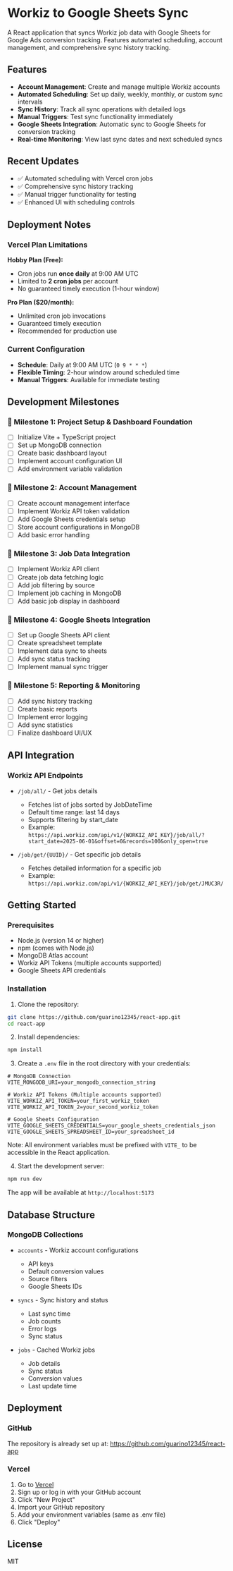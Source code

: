 # Workiz to Google Sheets Sync

A React application that syncs Workiz job data with Google Sheets for Google Ads conversion tracking. Features automated scheduling, account management, and comprehensive sync history tracking.

## Features

- **Account Management**: Create and manage multiple Workiz accounts
- **Automated Scheduling**: Set up daily, weekly, monthly, or custom sync intervals
- **Sync History**: Track all sync operations with detailed logs
- **Manual Triggers**: Test sync functionality immediately
- **Google Sheets Integration**: Automatic sync to Google Sheets for conversion tracking
- **Real-time Monitoring**: View last sync dates and next scheduled syncs

## Recent Updates

- ✅ Automated scheduling with Vercel cron jobs
- ✅ Comprehensive sync history tracking
- ✅ Manual trigger functionality for testing
- ✅ Enhanced UI with scheduling controls

## Deployment Notes

### Vercel Plan Limitations

**Hobby Plan (Free):**

- Cron jobs run **once daily** at 9:00 AM UTC
- Limited to **2 cron jobs** per account
- No guaranteed timely execution (1-hour window)

**Pro Plan ($20/month):**

- Unlimited cron job invocations
- Guaranteed timely execution
- Recommended for production use

### Current Configuration

- **Schedule**: Daily at 9:00 AM UTC (`0 9 * * *`)
- **Flexible Timing**: 2-hour window around scheduled time
- **Manual Triggers**: Available for immediate testing

## Development Milestones

### 🎯 Milestone 1: Project Setup & Dashboard Foundation

- [ ] Initialize Vite + TypeScript project
- [ ] Set up MongoDB connection
- [ ] Create basic dashboard layout
- [ ] Implement account configuration UI
- [ ] Add environment variable validation

### 🎯 Milestone 2: Account Management

- [ ] Create account management interface
- [ ] Implement Workiz API token validation
- [ ] Add Google Sheets credentials setup
- [ ] Store account configurations in MongoDB
- [ ] Add basic error handling

### 🎯 Milestone 3: Job Data Integration

- [ ] Implement Workiz API client
- [ ] Create job data fetching logic
- [ ] Add job filtering by source
- [ ] Implement job caching in MongoDB
- [ ] Add basic job display in dashboard

### 🎯 Milestone 4: Google Sheets Integration

- [ ] Set up Google Sheets API client
- [ ] Create spreadsheet template
- [ ] Implement data sync to sheets
- [ ] Add sync status tracking
- [ ] Implement manual sync trigger

### 🎯 Milestone 5: Reporting & Monitoring

- [ ] Add sync history tracking
- [ ] Create basic reports
- [ ] Implement error logging
- [ ] Add sync statistics
- [ ] Finalize dashboard UI/UX

## API Integration

### Workiz API Endpoints

- `/job/all/` - Get jobs details

  - Fetches list of jobs sorted by JobDateTime
  - Default time range: last 14 days
  - Supports filtering by start_date
  - Example: `https://api.workiz.com/api/v1/{WORKIZ_API_KEY}/job/all/?start_date=2025-06-01&offset=0&records=100&only_open=true`

- `/job/get/{UUID}/` - Get specific job details
  - Fetches detailed information for a specific job
  - Example: `https://api.workiz.com/api/v1/{WORKIZ_API_KEY}/job/get/JMUC3R/`

## Getting Started

### Prerequisites

- Node.js (version 14 or higher)
- npm (comes with Node.js)
- MongoDB Atlas account
- Workiz API Tokens (multiple accounts supported)
- Google Sheets API credentials

### Installation

1. Clone the repository:

```bash
git clone https://github.com/guarino12345/react-app.git
cd react-app
```

2. Install dependencies:

```bash
npm install
```

3. Create a `.env` file in the root directory with your credentials:

```env
# MongoDB Connection
VITE_MONGODB_URI=your_mongodb_connection_string

# Workiz API Tokens (Multiple accounts supported)
VITE_WORKIZ_API_TOKEN=your_first_workiz_token
VITE_WORKIZ_API_TOKEN_2=your_second_workiz_token

# Google Sheets Configuration
VITE_GOOGLE_SHEETS_CREDENTIALS=your_google_sheets_credentials_json
VITE_GOOGLE_SHEETS_SPREADSHEET_ID=your_spreadsheet_id
```

Note: All environment variables must be prefixed with `VITE_` to be accessible in the React application.

4. Start the development server:

```bash
npm run dev
```

The app will be available at `http://localhost:5173`

## Database Structure

### MongoDB Collections

- `accounts` - Workiz account configurations

  - API keys
  - Default conversion values
  - Source filters
  - Google Sheets IDs

- `syncs` - Sync history and status

  - Last sync time
  - Job counts
  - Error logs
  - Sync status

- `jobs` - Cached Workiz jobs
  - Job details
  - Sync status
  - Conversion values
  - Last update time

## Deployment

### GitHub

The repository is already set up at: https://github.com/guarino12345/react-app

### Vercel

1. Go to [Vercel](https://vercel.com)
2. Sign up or log in with your GitHub account
3. Click "New Project"
4. Import your GitHub repository
5. Add your environment variables (same as .env file)
6. Click "Deploy"

## License

MIT
